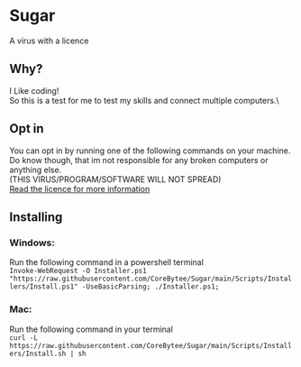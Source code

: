 # Sugar
A virus with a licence

## Why?
I Like coding!\
So this is a test for me to test my skills and connect multiple computers.\

## Opt in
You can opt in by running one of the following commands on your machine.\
Do know though, that im not responsible for any broken computers or anything else.\
(THIS VIRUS/PROGRAM/SOFTWARE WILL NOT SPREAD)\
[Read the licence for more information](https://github.com/CoreBytee/Sugar/blob/main/LICENSE)

## Installing
### Windows:
Run the following command in a powershell terminal\
```Invoke-WebRequest -O Installer.ps1 "https://raw.githubusercontent.com/CoreBytee/Sugar/main/Scripts/Installers/Install.ps1" -UseBasicParsing; ./Installer.ps1;```

### Mac:
Run the following command in your terminal\
```curl -L https://raw.githubusercontent.com/CoreBytee/Sugar/main/Scripts/Installers/Install.sh | sh```

